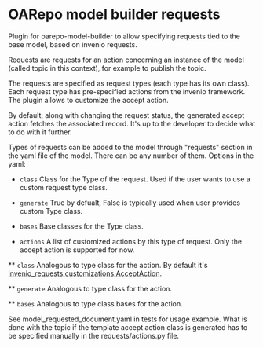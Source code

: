 # OARepo model builder requests
Plugin for oarepo-model-builder to allow specifying requests 
tied to the base model, based on invenio requests. <br>

Requests are requests for an action concerning an instance of the model (called 
topic in this context), 
for example to publish the topic.

The requests are specified as request types (each type has its own class). 
Each request type has pre-specified actions from the invenio framework.
The plugin allows to customize the accept action.


By default, along with changing the request status,
the generated accept action fetches the associated record. It's up to the 
developer to decide what to do with it further.


Types of requests can be added to the model through "requests" section 
in the yaml file of the model. There can be any number of them.
Options in the yaml:

* `class` Class for the Type of the request. 
Used if the user wants to use a custom request type class.

* `generate` True by defualt, False is 
typically used when user provides custom Type class.

* `bases`
Base classes for the Type class.
* `actions`
A list of customized actions by this type of request. 
Only the accept action is supported for now.

** `class` Analogous to type class for the action. By default 
it's [invenio_requests.customizations.AcceptAction](https://github.com/inveniosoftware/invenio-requests/blob/master/invenio_requests/customizations/actions.py).

** `generate` Analogous to type class for the action.

** `bases` Analogous to type class bases for the action.


See model_requested_document.yaml in tests for usage example. 
What is done with the topic if the template accept action class is generated has to be specified manually in the 
requests/actions.py file.
